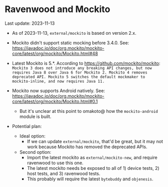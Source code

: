 # Ravenwood and Mockito

Last update: 2023-11-13

- As of 2023-11-13, `external/mockito` is based on version 2.x.
- Mockito didn't support static mocking before 3.4.0.
  See: https://javadoc.io/doc/org.mockito/mockito-core/latest/org/mockito/Mockito.html#48

- Latest Mockito is 5.*. According to https://github.com/mockito/mockito:
  `Mockito 3 does not introduce any breaking API changes, but now requires Java 8 over Java 6 for Mockito 2. Mockito 4 removes deprecated API. Mockito 5 switches the default mockmaker to mockito-inline, and now requires Java 11.`

- Mockito now supports Android natively.
  See: https://javadoc.io/doc/org.mockito/mockito-core/latest/org/mockito/Mockito.html#0.1
  - But it's unclear at this point to omakoto@ how the `mockito-android` module is built.

- Potential plan:
  - Ideal option:
    - If we can update `external/mockito`, that'd be great, but it may not work because
      Mockito has removed the deprecated APIs.
  - Second option:
    - Import the latest mockito as `external/mockito-new`, and require ravenwood
      to use this one.
    - The latest mockito needs be exposed to all of 1) device tests, 2) host tests, and 3) ravenwood tests.
    - This probably will require the latest `bytebuddy` and `objenesis`.